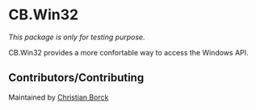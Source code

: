 ﻿# CB.Win32

*This package is only for testing purpose*.

CB.Win32 provides a more confortable way to access the Windows API.

## Contributors/Contributing

Maintained by [Christian Borck](https://github.com/Borck/)
